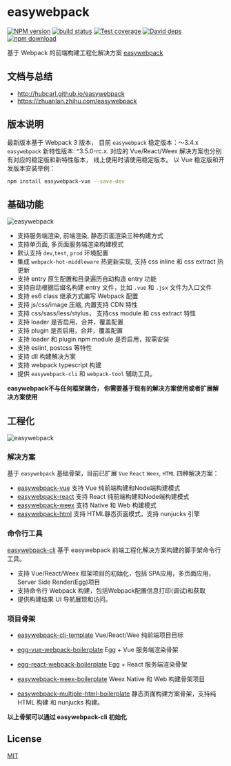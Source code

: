 # easywebpack

[![NPM version][npm-image]][npm-url]
[![build status][travis-image]][travis-url]
[![Test coverage][codecov-image]][codecov-url]
[![David deps][david-image]][david-url]
[![npm download][download-image]][download-url]

[npm-image]: https://img.shields.io/npm/v/easywebpack.svg?style=flat-square
[npm-url]: https://npmjs.org/package/easywebpack
[travis-image]: https://img.shields.io/travis/hubcarl/easywebpack.svg?style=flat-square
[travis-url]: https://travis-ci.org/hubcarl/easywebpack
[codecov-image]: https://codecov.io/gh/hubcarl/easywebpack/branch/master/graph/badge.svg
[codecov-url]: https://codecov.io/gh/hubcarl/easywebpack
[david-image]: https://img.shields.io/david/hubcarl/easywebpack.svg?style=flat-square
[david-url]: https://david-dm.org/hubcarl/easywebpack
[snyk-image]: https://snyk.io/test/npm/easywebpack/badge.svg?style=flat-square
[snyk-url]: https://snyk.io/test/npm/easywebpack
[download-image]: https://img.shields.io/npm/dm/easywebpack.svg?style=flat-square
[download-url]: https://npmjs.org/package/easywebpack


基于 Webpack 的前端构建工程化解决方案 [easywebpack](https://zhuanlan.zhihu.com/p/28322014)


## 文档与总结

- http://hubcarl.github.io/easywebpack
- https://zhuanlan.zhihu.com/easywebpack

## 版本说明

最新版本基于 Webpack 3 版本， 目前 `easywebpack` 稳定版本：～3.4.x  `easywebpack` 新特性版本: ^3.5.0-rc.x. 对应的 Vue/React/Weex 解决方案也分别有对应的稳定版和新特性版本， 线上使用时请使用稳定版本。 以 Vue 稳定版和开发版本安装举例：


```bash
npm install easywebpack-vue --save-dev
```

## 基础功能

![easywebpack](https://github.com/hubcarl/easywebpack/blob/master/docs/images/easywebpack.png)

- 支持服务端渲染, 前端渲染, 静态页面渲染三种构建方式
- 支持单页面, 多页面服务端渲染构建模式
- 默认支持 `dev`,`test`, `prod` 环境配置
- 集成 `webpack-hot-middleware` 热更新实现, 支持 css inline 和 css extract 热更新
- 支持 entry 原生配置和目录遍历自动构造 entry 功能
- 支持自动根据后缀名构建 entry 文件，比如 `.vue` 和 `.jsx` 文件为入口文件
- 支持 es6 class 继承方式编写 Webpack 配置
- 支持 js/css/image 压缩, 内置支持 CDN 特性
- 支持 css/sass/less/stylus， 支持css module 和 css extract 特性
- 支持 loader 是否启用，合并，覆盖配置
- 支持 plugin 是否启用，合并，覆盖配置
- 支持 loader 和 plugin npm module 是否启用，按需安装
- 支持 eslint, postcss 等特性
- 支持 dll 构建解决方案
- 支持 webpack typescript 构建
- 提供 `easywebpack-cli` 和 `webpack-tool` 辅助工具。

**easywebpack不与任何框架耦合， 你需要基于现有的解决方案使用或者扩展解决方案使用**


## 工程化

![easywebpack](https://github.com/hubcarl/easywebpack/blob/master/docs/images/easywebpack.solution.png)

### 解决方案

基于 `easywebpack` 基础骨架，目前已扩展 `Vue` `React` `Weex`, `HTML` 四种解决方案：

- [easywebpack-vue](https://github.com/hubcarl/easywebpack-vue.git)  支持 Vue 纯前端构建和Node端构建模式
- [easywebpack-react](https://github.com/hubcarl/easywebpack-react.git) 支持 React 纯前端构建和Node端构建模式
- [easywebpack-weex](https://github.com/hubcarl/easywebpack-weex.git) 支持 Native 和 Web 构建模式
- [easywebpack-html](https://github.com/hubcarl/easywebpack-html.git) 支持 HTML静态页面模式，支持 nunjucks 引擎


### 命令行工具

[easywebpack-cli](https://github.com/hubcarl/easywebpack-cli.git) 基于 easywebpack 前端工程化解决方案构建的脚手架命令行工具。

- 支持 Vue/React/Weex 框架项目的初始化，包括 SPA应用，多页面应用，Server Side Render(Egg)项目
- 支持命令行 Webpack 构建，包括Webpack配置信息打印(调试)和获取
- 提供构建结果 UI 导航展现和访问。


### 项目骨架

- [easywebpack-cli-template](https://github.com/hubcarl/easywebpack-cli-template) Vue/React/Wee 纯前端项目目标

- [egg-vue-webpack-boilerplate](https://github.com/hubcarl/egg-vue-webpack-boilerplate) Egg + Vue 服务端渲染骨架

- [egg-react-webpack-boilerplate](https://github.com/hubcarl/egg-react-webpack-boilerplate) Egg + React 服务端渲染骨架

- [easywebpack-weex-boilerplate](https://github.com/hubcarl/easywebpack-weex-boilerplate) Weex Native 和 Web 构建骨架项目
- [easywebpack-multiple-html-boilerplate](https://github.com/hubcarl/easywebpack-multiple-html-boilerplate) 静态页面构建方案骨架，支持纯 HTML 构建 和 nunjucks 构建。 

**以上骨架可以通过 easywebpack-cli 初始化**

## License

[MIT](LICENSE)
